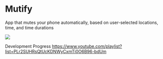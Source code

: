 # Mutify
App that mutes your phone automatically, based on user-selected locations, time, and time durations


[![](http://img.youtube.com/vi/zVScPfhnHts/0.jpg)](http://www.youtube.com/watch?v=zVScPfhnHts "")


Development Progress
https://www.youtube.com/playlist?list=PLr2SUHRsQtUcKDNWyCxmTi0O6B96-bdUm

